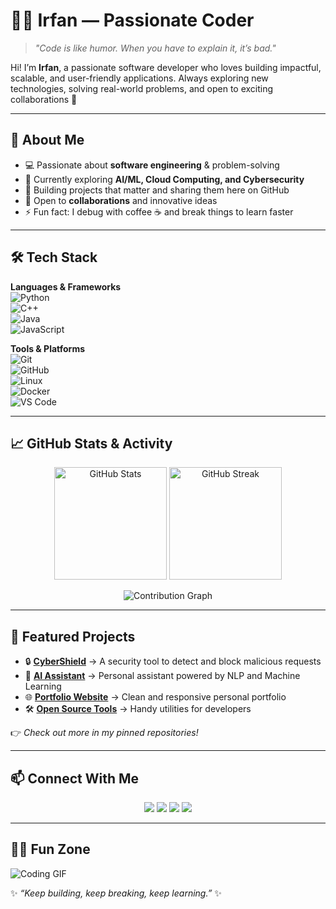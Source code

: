 # 👨‍💻 Irfan — Passionate Coder

> *"Code is like humor. When you have to explain it, it’s bad."*  

Hi! I’m **Irfan**, a passionate software developer who loves building impactful, scalable, and user-friendly applications. Always exploring new technologies, solving real-world problems, and open to exciting collaborations 🚀  

---

## 🌟 About Me
- 💻 Passionate about **software engineering** & problem-solving  
- 🌱 Currently exploring **AI/ML, Cloud Computing, and Cybersecurity**  
- 🔭 Building projects that matter and sharing them here on GitHub  
- 🤝 Open to **collaborations** and innovative ideas  
- ⚡ Fun fact: I debug with coffee ☕ and break things to learn faster  

---

## 🛠️ Tech Stack

**Languages & Frameworks**  
![Python](https://img.shields.io/badge/Python-3776AB?style=for-the-badge&logo=python&logoColor=white)  
![C++](https://img.shields.io/badge/C++-00599C?style=for-the-badge&logo=cplusplus&logoColor=white)  
![Java](https://img.shields.io/badge/Java-ED8B00?style=for-the-badge&logo=java&logoColor=white)  
![JavaScript](https://img.shields.io/badge/JavaScript-F7DF1E?style=for-the-badge&logo=javascript&logoColor=black)  

**Tools & Platforms**  
![Git](https://img.shields.io/badge/Git-F05032?style=for-the-badge&logo=git&logoColor=white)  
![GitHub](https://img.shields.io/badge/GitHub-181717?style=for-the-badge&logo=github&logoColor=white)  
![Linux](https://img.shields.io/badge/Linux-FCC624?style=for-the-badge&logo=linux&logoColor=black)  
![Docker](https://img.shields.io/badge/Docker-2496ED?style=for-the-badge&logo=docker&logoColor=white)  
![VS Code](https://img.shields.io/badge/VSCode-007ACC?style=for-the-badge&logo=visual-studio-code&logoColor=white)  

---

## 📈 GitHub Stats & Activity

<p align="center">
  <img src="https://github-readme-stats.vercel.app/api?username=iamunknownsjs&show_icons=true&theme=radical" alt="GitHub Stats" height="180"/>
  <img src="https://github-readme-streak-stats.herokuapp.com?user=iamunknownsjs&theme=radical" alt="GitHub Streak" height="180"/>
</p>

<p align="center">
  <img src="https://github-readme-activity-graph.vercel.app/graph?username=iamunknownsjs&theme=react-dark" alt="Contribution Graph" />
</p>

---

## 🚀 Featured Projects

- 🔒 **[CyberShield](#)** → A security tool to detect and block malicious requests  
- 🤖 **[AI Assistant](#)** → Personal assistant powered by NLP and Machine Learning  
- 🌐 **[Portfolio Website](#)** → Clean and responsive personal portfolio  
- 🛠️ **[Open Source Tools](#)** → Handy utilities for developers  

👉 *Check out more in my pinned repositories!*  

---

## 📫 Connect With Me
<p align="center">
  <a href="mailto:your_email@example.com"><img src="https://img.shields.io/badge/Email-D14836?style=for-the-badge&logo=gmail&logoColor=white"/></a>
  <a href="https://linkedin.com/in/your-linkedin"><img src="https://img.shields.io/badge/LinkedIn-0077B5?style=for-the-badge&logo=linkedin&logoColor=white"/></a>
  <a href="https://twitter.com/your-twitter"><img src="https://img.shields.io/badge/Twitter-1DA1F2?style=for-the-badge&logo=twitter&logoColor=white"/></a>
  <a href="https://github.com/iamunknownsjs"><img src="https://img.shields.io/badge/GitHub-100000?style=for-the-badge&logo=github&logoColor=white"/></a>
</p>

---

## 🧑‍🚀 Fun Zone
![Coding GIF](https://media.giphy.com/media/qgQUggAC3Pfv687qPC/giphy.gif)  

✨ *“Keep building, keep breaking, keep learning.”* ✨
